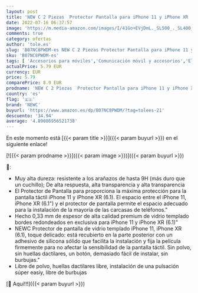 ```yaml
---
layout: post
title: 'NEW C 2 Piezas  Protector Pantalla para iPhone 11 y iPhone XR  6.1   Antiarañazos  Antihuellas  Sin Burbujas  9H  0.33 mm  Vidrio Templado Ultra Resistent y Transparent"'
date: 2022-07-16 06:37:57
image: 'https://m.media-amazon.com/images/I/41Go+EVjDmL._SL500_._SL400_.jpg'
comments: true
category: ofertas
author: 'tole.es'
slug: 'B07NC8PWDM-es NEW C 2 Piezas Protector Pantalla para iPhone 11 y iPhone...'
sku: 'B07NC8PWDM-es'
tags: [ 'Accesorios para móviles','Comunicación móvil y accesorios','Electrónica','Mantenimiento, cuidado y reparaciones de teléfonos móviles','Protectores de pantalla para móviles','iphone','newc','🇪🇸', ]
actualPrice: 5.79 EUR
currency: EUR
price: 5.79
comparePrice: 8.9 EUR
prodname: 'NEW C 2 Piezas  Protector Pantalla para iPhone 11 y iPhone XR  6.1   Antiarañazos  Antihuellas  Sin Burbujas  9H  0.33 mm  Vidrio Templado Ultra Resistent y Transparent"'
country: 'es'
flag: '🇪🇸'
brand: 'NEWC'
buyurl: 'https://www.amazon.es/dp/B07NC8PWDM/?tag=tolees-21'
descuento: '34.94'
average: '4.89086956521738'
---
```


En este momento está [{{< param title >}}]({{< param buyurl >}}) en el siguiente enlace!

[![{{< param prodname >}}]({{< param image >}})]({{< param buyurl >}})

🔎:

- Muy alta dureza: resistente a los arañazos de hasta 9H (más duro que un cuchillo); De alta respuesta, alta transparencia y alta transparencia
- El Protector de Pantalla para proporciona la máxima protección para la pantalla táctil iPhone 11 y iPhone XR (6.1). El espacio entre el iPhone 11, iPhone XR (6.1") y el protector de pantalla permite el espacio adecuado para la instalación de la mayoría de las carcasas de teléfonos."
- Hecho 0,33 mm de espesor de alta calidad premium de vidrio templado bordes redondeados en exclusiva para iPhone 11 y iPhone XR (6.1)"
- NEWC Protector de pantalla de vidrio templado iPhone 11, iPhone XR (6.1), toque delicado: está recubierto en la parte posterior con un adhesivo de silicona sólido que facilita la instalación y fija la película firmemente para no afectar la sensibilidad de la pantalla táctil. Sin polvo, sin huellas dactilares, un botón, demasiado fácil de instalar, sin burbujas."
- Libre de polvo, huellas dactilares libre, instalación de una pulsación súper easiy, libre de burbujas

[🛒 Aquí!!!]({{< param buyurl >}})
